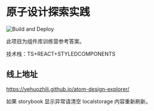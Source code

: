 # 原子设计探索实践

![Build and Deploy](https://github.com/yehuozhili/atom-design-explorer/workflows/Build%20and%20Deploy/badge.svg)

此项目为组件库训练营参考答案。

技术栈：TS+REACT+STYLEDCOMPONENTS

## 线上地址

https://yehuozhili.github.io/atom-design-explorer/

如果 storybook 显示异常请清空 localstorage 内容重新刷新。
